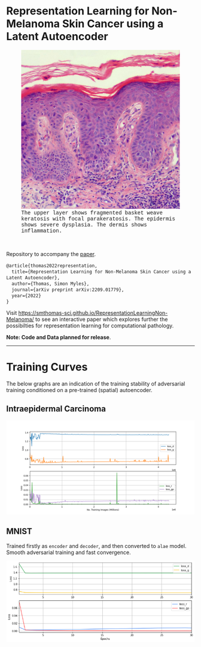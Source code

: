 # Representation Learning for Non-Melanoma Skin Cancer using a Latent Autoencoder

<figure>
  <img id="iec_example" src="./interface/imgs/iec_regions/all.jpg">
  <figcaption style="font-family: courier; font-style: italics;">
    The upper layer shows fragmented basket weave keratosis with focal parakeratosis. The epidermis shows severe dysplasia. The dermis shows inflammation.
  </figcaption>
</figure>

<br>

Repository to accompany the [paper](https://arxiv.org/abs/2209.01779).

```
@article{thomas2022representation,
  title={Representation Learning for Non-Melanoma Skin Cancer using a Latent Autoencoder},
  author={Thomas, Simon Myles},
  journal={arXiv preprint arXiv:2209.01779},
  year={2022}
}
```


Visit https://smthomas-sci.github.io/RepresentationLearningNon-Melanoma/ to see an interactive paper 
which explores further the possibilties for representation learning for computational pathology. 

**Note: Code and Data planned for release**.


<hr>

# Training Curves

The below graphs are an indication of the training stability of adversarial training conditioned on a pre-trained (spatial) autoencoder.

## Intraepidermal Carcinoma


![Image](./assets/IEC_curves.png)

## MNIST

Trained firstly as `encoder` and `decoder`, and then converted to `alae` model. Smooth adversarial training and fast convergence.

![Image](./assets/mnist_curves.png)





